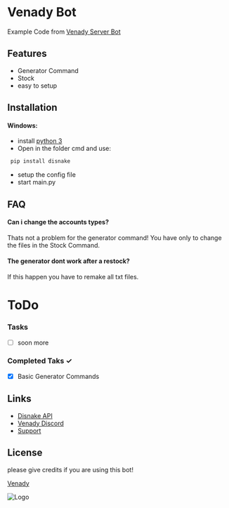 # Venady Bot

Example Code from [Venady Server Bot](https://discord.gg/venady)


## Features
- Generator Command
- Stock
- easy to setup

## Installation

#### Windows:

- install [python 3](https://www.python.org/downloads/windows/)
- Open in the folder cmd and use:
 ```bash
  pip install disnake
  ```
- setup the config file
- start main.py



## FAQ

#### Can i change the accounts types?

Thats not a problem for the generator command! You have only to change the files in the Stock Command.

#### The generator dont work after a restock?

If this happen you have to remake all txt files.

# ToDo

### Tasks
- [ ]  soon more



### Completed Taks ✓
- [x]  Basic Generator Commands
## Links

 - [Disnake API](https://docs.disnake.dev/en/stable/#)
 - [Venady Discord](https:discord.gg/venady)
 - [Support](https://discord.gg/wATBPDjWBP)


## License
please give credits if you are using this bot!

[Venady](https://discord.gg/venady)


![Logo](https://media.discordapp.net/attachments/1007664686679986186/1042870872265982032/venadyinvite_banner.png)
